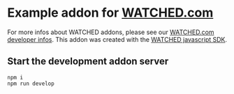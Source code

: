 # Example addon for [WATCHED.com](https://www.watched.com)

For more infos about WATCHED addons, please see our [WATCHED.com developer infos](https://www.watched.com/developer).
This addon was created with the [WATCHED javascript SDK](https://github.com/watchedcom/sdk-javascript).

## Start the development addon server

```shell
npm i
npm run develop
```
